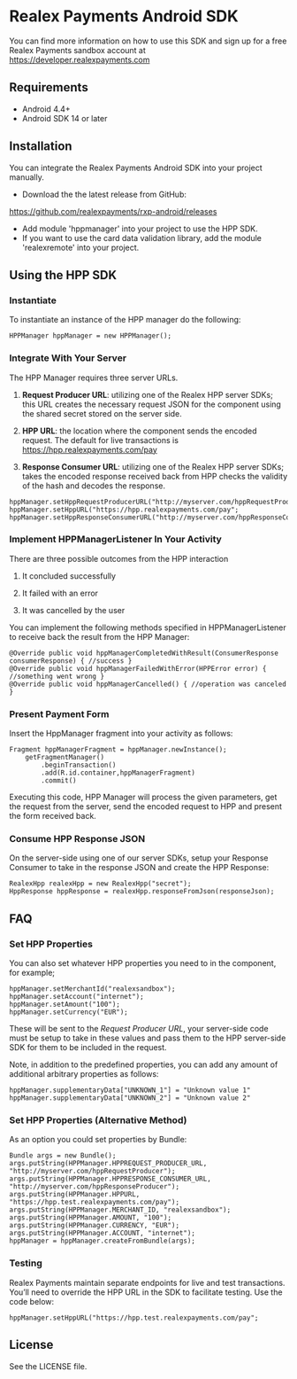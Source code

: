 # Realex Payments Android SDK
You can find more information on how to use this SDK and sign up for a free Realex Payments sandbox account at https://developer.realexpayments.com

## Requirements

- Android 4.4+
- Android SDK 14 or later

## Installation

You can integrate the Realex Payments Android SDK into your project manually.

- Download the the latest release from GitHub:

https://github.com/realexpayments/rxp-android/releases

- Add module 'hppmanager' into your project to use the HPP SDK.
- If you want to use the card data validation library, add the module 'realexremote' into your project.


## Using the HPP SDK

### Instantiate

To instantiate an instance of the HPP manager do the following:

```
HPPManager hppManager = new HPPManager();
```

### Integrate With Your Server

The HPP Manager requires three server URLs.

1) **Request Producer URL**: utilizing one of the Realex HPP server SDKs; this URL creates the necessary request JSON for the component using the shared secret stored on the server side.

2) **HPP URL**: the location where the component sends the encoded request. The default for live transactions is https://hpp.realexpayments.com/pay

3) **Response Consumer URL**: utilizing one of the Realex HPP server SDKs; takes the encoded response received back from HPP checks the validity of the hash and decodes the response.

```
hppManager.setHppRequestProducerURL("http://myserver.com/hppRequestProducer");
hppManager.setHppURL("https://hpp.realexpayments.com/pay";
hppManager.setHppResponseConsumerURL("http://myserver.com/hppResponseConsumer");
```

### Implement HPPManagerListener In Your Activity

There are three possible outcomes from the HPP interaction

1) It concluded successfully

2) It failed with an error

3) It was cancelled by the user

You can implement the following methods specified in HPPManagerListener to receive back the result from the HPP Manager:

```
@Override public void hppManagerCompletedWithResult(ConsumerResponse consumerResponse) { //success }
@Override public void hppManagerFailedWithError(HPPError error) { //something went wrong }
@Override public void hppManagerCancelled() { //operation was canceled }
```		

### Present Payment Form

Insert the HppManager fragment into your activity as follows:

```
Fragment hppManagerFragment = hppManager.newInstance();
	getFragmentManager()    
        .beginTransaction()      
        .add(R.id.container,hppManagerFragment)      
        .commit()
```

Executing this code, HPP Manager will process the given parameters, get the request from the server, send the encoded request to HPP and present the form received back.

### Consume HPP Response JSON

On the server-side using one of our server SDKs, setup your Response Consumer to take in the response JSON and create the HPP Response:

```
RealexHpp realexHpp = new RealexHpp("secret");
HppResponse hppResponse = realexHpp.responseFromJson(responseJson);
```

## FAQ

### Set HPP Properties

You can also set whatever HPP properties you need to in the component, for example;

```
hppManager.setMerchantId("realexsandbox");
hppManager.setAccount("internet");
hppManager.setAmount("100");
hppManager.setCurrency("EUR");
```

These will be sent to the *Request Producer URL*, your server-side code must be setup to take in these values and pass them to the HPP server-side SDK for them to be included in the request. 	

Note, in addition to the predefined properties, you can add any amount of additional arbitrary properties as follows:

```
hppManager.supplementaryData["UNKNOWN_1"] = "Unknown value 1"
hppManager.supplementaryData["UNKNOWN_2"] = "Unknown value 2"
```		

### Set HPP Properties (Alternative Method)

As an option you could set properties by Bundle:

```
Bundle args = new Bundle();
args.putString(HPPManager.HPPREQUEST_PRODUCER_URL, "http://myserver.com/hppRequestProducer");
args.putString(HPPManager.HPPRESPONSE_CONSUMER_URL, "http://myserver.com/hppResponseProducer");
args.putString(HPPManager.HPPURL, "https://hpp.test.realexpayments.com/pay");
args.putString(HPPManager.MERCHANT_ID, "realexsandbox");
args.putString(HPPManager.AMOUNT, "100");
args.putString(HPPManager.CURRENCY, "EUR");
args.putString(HPPManager.ACCOUNT, "internet");
hppManager = hppManager.createFromBundle(args);
```

### Testing		

Realex Payments maintain separate endpoints for live and test transactions. You’ll need to override the HPP URL in the SDK to facilitate testing. Use the code below:

```
hppManager.setHppURL("https://hpp.test.realexpayments.com/pay";
```		

## License

See the LICENSE file.

